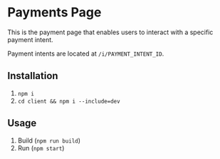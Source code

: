 # Payments Page
This is the payment page that enables users to interact with a specific payment intent.

Payment intents are located at `/i/PAYMENT_INTENT_ID`.

## Installation
1. `npm i`
2. `cd client && npm i --include=dev`

## Usage
1. Build (`npm run build`)
2. Run (`npm start`)
